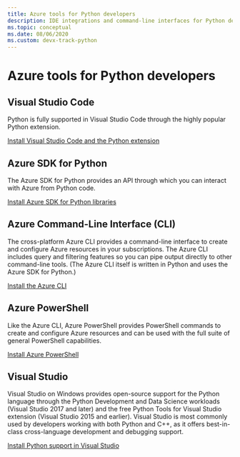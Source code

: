 ```yaml
---
title: Azure tools for Python developers
description: IDE integrations and command-line interfaces for Python developers working on Azure.
ms.topic: conceptual
ms.date: 08/06/2020
ms.custom: devx-track-python
---
```


# Azure tools for Python developers

## Visual Studio Code

Python is fully supported in Visual Studio Code through the highly popular Python extension.

[Install Visual Studio Code and the Python extension](https://code.visualstudio.com/docs/languages/python)

## Azure SDK for Python

The Azure SDK for Python provides an API through which you can interact with Azure from Python code.

[Install Azure SDK for Python libraries](azure-sdk-install.md)

## Azure Command-Line Interface (CLI)

The cross-platform Azure CLI provides a command-line interface to create and configure Azure resources in your subscriptions. The Azure CLI includes query and filtering features so you can pipe output directly to other command-line tools. (The Azure CLI itself is written in Python and uses the Azure SDK for Python.)

[Install the Azure CLI](/cli/azure/install-azure-cli)

## Azure PowerShell

Like the Azure CLI, Azure PowerShell provides PowerShell commands to create and configure Azure resources and can be used with the full suite of general PowerShell capabilities.

[Install Azure PowerShell](/powershell/azure/install-az-ps)

## Visual Studio

Visual Studio on Windows provides open-source support for the Python language through the Python Development and Data Science workloads (Visual Studio 2017 and later) and the free Python Tools for Visual Studio extension (Visual Studio 2015 and earlier). Visual Studio is most commonly used by developers working with both Python and C++, as it offers best-in-class cross-language development and debugging support.

[Install Python support in Visual Studio](https://docs.microsoft.com/visualstudio/python/installation)
